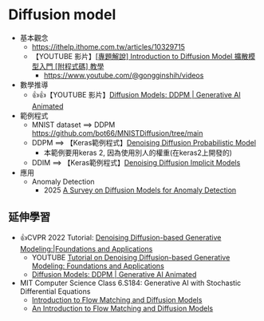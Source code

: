 # Diffusion model
- 基本觀念
  - https://ithelp.ithome.com.tw/articles/10329715
  - 【YOUTUBE 影片】[[專題解說] Introduction to Diffusion Model 擴散模型入門 [附程式碼] 教學](https://www.youtube.com/watch?v=dbQCzrWgLh0)
    - https://www.youtube.com/@gongginshih/videos 
- 數學推導
  - 👍👍【YOUTUBE 影片】[Diffusion Models: DDPM | Generative AI Animated](https://www.youtube.com/watch?v=EhndHhIvWWw)
- 範例程式 
  - MNIST dataset  ==> DDPM  https://github.com/bot66/MNISTDiffusion/tree/main
  - DDPM  ==> 【Keras範例程式】[Denoising Diffusion Probabilistic Model](https://keras.io/examples/generative/ddpm/)
    - 本範例要用keras 2, 因為使用別人的權重(在keras2上開發的) 
  - DDIM  ==> 【Keras範例程式】[Denoising Diffusion Implicit Models](https://keras.io/examples/generative/ddim/)
- 應用
  - Anomaly Detection
    - 2025 [ A Survey on Diffusion Models for Anomaly Detection](https://arxiv.org/abs/2501.11430)

## 延伸學習
- 👍CVPR 2022 Tutorial: [Denoising Diffusion-based Generative Modeling:|Foundations and Applications](https://cvpr2022-tutorial-diffusion-models.github.io/)
  - YOUTUBE [Tutorial on Denoising Diffusion-based Generative Modeling: Foundations and Applications](https://www.youtube.com/watch?v=cS6JQpEY9cs)
  - [Diffusion Models: DDPM | Generative AI Animated](https://www.youtube.com/watch?v=EhndHhIvWWw)
- MIT Computer Science Class 6.S184: Generative AI with Stochastic Differential Equations
  - [Introduction to Flow Matching and Diffusion Models](https://diffusion.csail.mit.edu/)
  - [An Introduction to Flow Matching and Diffusion Models](https://arxiv.org/abs/2506.02070) 
